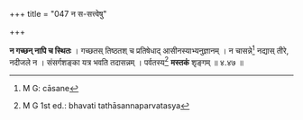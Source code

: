 +++
title = "047 न स-सत्त्वेषु"

+++


**न गच्छन् नापि च स्थितः** । गच्छतस् तिष्ठतश् च प्रतिषेधाद् आसीनस्याभ्यनुज्ञानम् । न चासन्ने[^११५] नद्यास् तीरे, नदीजले न । संसर्गशङ्का यत्र भवति तदासन्नम् । पर्वतस्य[^११६] **मस्तकं** शृङ्गम् ॥ ४.४७ ॥


[^११६]:
     M G 1st ed.: bhavati tathāsannaparvatasya


[^११५]:
     M G: cāsane